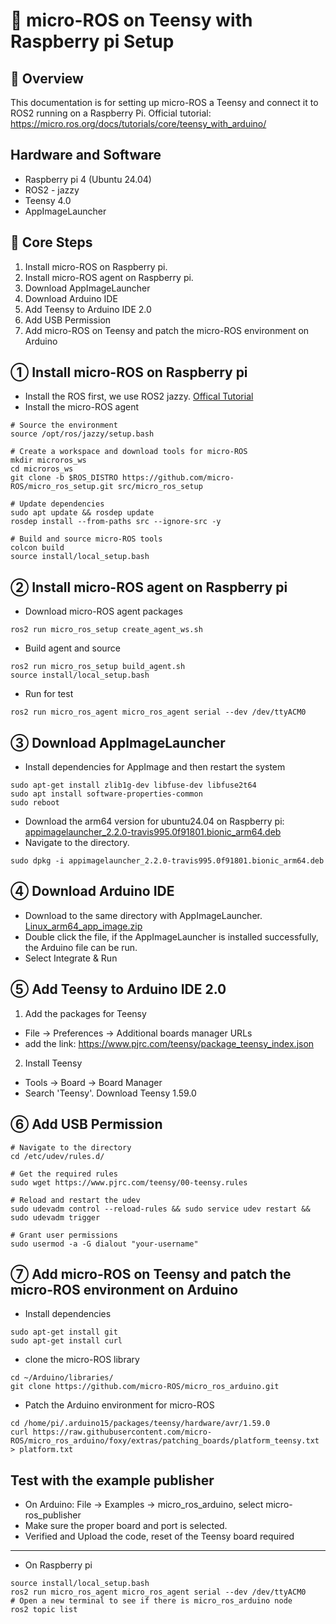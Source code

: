 # 🔧 micro-ROS on Teensy with Raspberry pi Setup
## 📌 Overview
This documentation is for setting up micro-ROS a Teensy and connect it to ROS2 running on a Raspberry Pi.
Official tutorial: https://micro.ros.org/docs/tutorials/core/teensy_with_arduino/

## Hardware and Software
- Raspberry pi 4 (Ubuntu 24.04)
- ROS2 - jazzy
- Teensy 4.0
- AppImageLauncher 

## 🔹 Core Steps
1. Install micro-ROS on Raspberry pi.
2. Install micro-ROS agent on Raspberry pi.
3. Download AppImageLauncher
4. Download Arduino IDE
5. Add Teensy to Arduino IDE 2.0
6. Add USB Permission
7. Add micro-ROS on Teensy and patch the micro-ROS environment on Arduino

## ① Install micro-ROS on Raspberry pi
- Install the ROS first, we use ROS2 jazzy. [Offical Tutorial](https://docs.ros.org/en/jazzy/Installation/Ubuntu-Install-Debs.html)
- Install the micro-ROS agent
```
# Source the environment
source /opt/ros/jazzy/setup.bash

# Create a workspace and download tools for micro-ROS
mkdir microros_ws
cd microros_ws
git clone -b $ROS_DISTRO https://github.com/micro-ROS/micro_ros_setup.git src/micro_ros_setup

# Update dependencies
sudo apt update && rosdep update
rosdep install --from-paths src --ignore-src -y

# Build and source micro-ROS tools
colcon build
source install/local_setup.bash
```
## ② Install micro-ROS agent on Raspberry pi
- Download micro-ROS agent packages
```
ros2 run micro_ros_setup create_agent_ws.sh
```
- Build agent and source
```
ros2 run micro_ros_setup build_agent.sh
source install/local_setup.bash
```
- Run for test
```
ros2 run micro_ros_agent micro_ros_agent serial --dev /dev/ttyACM0
```

## ③ Download AppImageLauncher 
- Install dependencies for AppImage and then restart the system
```
sudo apt-get install zlib1g-dev libfuse-dev libfuse2t64
sudo apt install software-properties-common
sudo reboot
```
- Download the arm64 version for ubuntu24.04 on Raspberry pi: [appimagelauncher_2.2.0-travis995.0f91801.bionic_arm64.deb](https://github.com/TheAssassin/AppImageLauncher/releases/tag/v2.2.0)
- Navigate to the directory.
```
sudo dpkg -i appimagelauncher_2.2.0-travis995.0f91801.bionic_arm64.deb
```
## ④ Download Arduino IDE
- Download to the same directory with AppImageLauncher. [Linux_arm64_app_image.zip](https://github.com/koendv/arduino-ide-raspberrypi/releases)
- Double click the file, if the AppImageLauncher is installed successfully, the Arduino file can be run.
- Select Integrate & Run

## ⑤ Add Teensy to Arduino IDE 2.0

1. Add the packages for Teensy
- File &#8594; Preferences &#8594; Additional boards manager URLs
- add the link: https://www.pjrc.com/teensy/package_teensy_index.json
2. Install Teensy
- Tools &#8594; Board &#8594; Board Manager
- Search 'Teensy'. Download Teensy 1.59.0

## ⑥ Add USB Permission
```
# Navigate to the directory
cd /etc/udev/rules.d/

# Get the required rules
sudo wget https://www.pjrc.com/teensy/00-teensy.rules

# Reload and restart the udev
sudo udevadm control --reload-rules && sudo service udev restart && sudo udevadm trigger

# Grant user permissions
sudo usermod -a -G dialout "your-username"
```
## ⑦ Add micro-ROS on Teensy and patch the micro-ROS environment on Arduino
- Install dependencies 
```
sudo apt-get install git
sudo apt-get install curl
```
- clone the micro-ROS library
```
cd ~/Arduino/libraries/
git clone https://github.com/micro-ROS/micro_ros_arduino.git
```
- Patch the Arduino environment for micro-ROS
```
cd /home/pi/.arduino15/packages/teensy/hardware/avr/1.59.0
curl https://raw.githubusercontent.com/micro-ROS/micro_ros_arduino/foxy/extras/patching_boards/platform_teensy.txt > platform.txt
```
## Test with the example publisher
- On Arduino: File &#8594; Examples &#8594; micro_ros_arduino, select micro-ros_publisher
- Make sure the proper board and port is selected.
- Verified and Upload the code, reset of the Teensy board required
----
- On Raspberry pi
```
source install/local_setup.bash
ros2 run micro_ros_agent micro_ros_agent serial --dev /dev/ttyACM0
# Open a new terminal to see if there is micro_ros_arduino node
ros2 topic list
```
